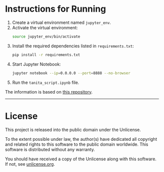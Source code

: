 # Instructions for Running

1. Create a virtual environment named `jupyter_env`.
2. Activate the virtual environment:
    ```bash
    source jupyter_env/bin/activate
    ```
3. Install the required dependencies listed in `requirements.txt`:
    ```bash
    pip install -r requirements.txt
    ```
4. Start Jupyter Notebook:
    ```bash
    jupyter notebook --ip=0.0.0.0 --port=8888 --no-browser
    ```
5. Run the `tanita_script.ipynb` file.

The information is based on [this repository](https://github.com/cab938/tanita).

---

# License

This project is released into the public domain under the Unlicense.

To the extent possible under law, the author(s) have dedicated all copyright and related rights to this software to the public domain worldwide. This software is distributed without any warranty.

You should have received a copy of the Unlicense along with this software. If not, see [unlicense.org](http://unlicense.org/).
